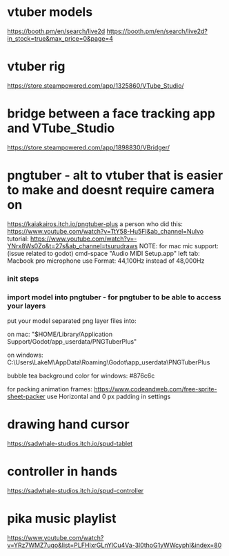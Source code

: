 # vtuber models
https://booth.pm/en/search/live2d
https://booth.pm/en/search/live2d?in_stock=true&max_price=0&page=4

# vtuber rig
https://store.steampowered.com/app/1325860/VTube_Studio/

# bridge between a face tracking app and VTube_Studio
https://store.steampowered.com/app/1898830/VBridger/

# pngtuber - alt to vtuber that is easier to make and doesnt require camera on
https://kaiakairos.itch.io/pngtuber-plus
  a person who did this:
  https://www.youtube.com/watch?v=TtY58-Hu5FI&ab_channel=Nulvo
  tutorial:
  https://www.youtube.com/watch?v=-YNrx8Ws0Zo&t=27s&ab_channel=tsurudraws
NOTE: for mac mic support: (issue related to godot)
  cmd-space "Audio MIDI Setup.app"
    left tab: Macbook pro microphone
      use Format: 44,100Hz instead of 48,000Hz

### init steps

### import model into pngtuber - for pngtuber to be able to access your layers

put your model separated png layer files into:

on mac:
"$HOME/Library/Application Support/Godot/app_userdata/PNGTuberPlus"

on windows:
C:\Users\LakeM\AppData\Roaming\Godot\app_userdata\PNGTuberPlus

bubble tea background color for windows:
  #876c6c

for packing animation frames:
  https://www.codeandweb.com/free-sprite-sheet-packer
  use Horizontal and 0 px padding in settings

# drawing hand cursor
https://sadwhale-studios.itch.io/spud-tablet

# controller in hands
https://sadwhale-studios.itch.io/spud-controller

# pika music playlist
https://www.youtube.com/watch?v=YRz7WMZ7uqo&list=PLFHIxrGLnYlCu4Va-3l0thoG1yWWcyphI&index=80
